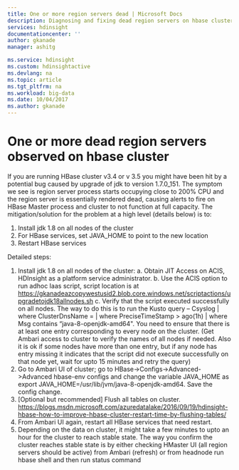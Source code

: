 ```yaml
---
title: One or more region servers dead | Microsoft Docs
description: Diagnosing and fixing dead region servers on hbase cluster
services: hdinsight
documentationcenter: ''
author: gkanade
manager: ashitg

ms.service: hdinsight
ms.custom: hdinsightactive
ms.devlang: na
ms.topic: article
ms.tgt_pltfrm: na
ms.workload: big-data
ms.date: 10/04/2017
ms.author: gkanade
---
```


# One or more dead region servers observed on hbase cluster

If you are running HBase cluster v3.4 or v 3.5 you might have been hit by a potential bug caused by upgrade of jdk to version 1.7.0_151. The symptom we see is region server process starts occupying close to 200% CPU and the region server is essentially rendered dead, causing alerts to fire on HBase Master process and cluster to not function at full capacity.
The mitigation/solution for the problem at a high level (details below) is to:
1.	Install jdk 1.8 on all nodes of the cluster
2.	For HBase services, set JAVA_HOME to point to the new location
3.	Restart HBase services

Detailed steps:
1.	Install jdk 1.8 on all nodes of the cluster:
a.	Obtain JIT Access on ACIS, HDInsight as a platform service administrator.
b.	Use the ACIS option to run adhoc Iaas script, script location is at https://gkanadeazcopywestusid2.blob.core.windows.net/scriptactions/upgradetojdk18allnodes.sh
c.	Verify that the script executed successfully on all nodes. The way to do this is to run the Kusto query – Csyslog | where ClusterDnsName = <clusterdnsname> | where PreciseTimeStamp > ago(1h) | where Msg contains “java-8-openjdk-amd64". You need to ensure that there is at least one entry corresponding to every node on the cluster. (Get Ambari access to cluster to verify the names of all nodes if needed. Also it is ok if some nodes have more than one entry, but if any node has entry missing it indicates that the script did not execute successfully on that node yet, wait for upto 15 minutes and retry the query)
2.	Go to Ambari UI of cluster; go to HBase->Configs->Advanced->Advanced hbase-env configs and change the variable JAVA_HOME as export JAVA_HOME=/usr/lib/jvm/java-8-openjdk-amd64. Save the config change.
3.	[Optional but recommended] Flush all tables on cluster. https://blogs.msdn.microsoft.com/azuredatalake/2016/09/19/hdinsight-hbase-how-to-improve-hbase-cluster-restart-time-by-flushing-tables/
4.	From Ambari UI again, restart all HBase services that need restart.
5.	Depending on the data on cluster, it might take a few minutes to upto an hour for the cluster to reach stable state. The way you confirm the cluster reaches stable state is by either checking HMaster UI (all region servers should be active) from Ambari (refresh) or from headnode run hbase shell and then run status command





